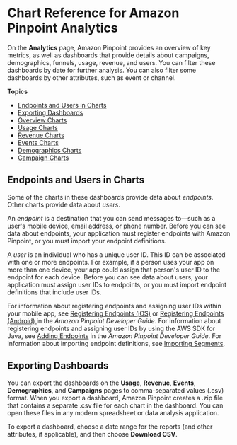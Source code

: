 # Chart Reference for Amazon Pinpoint Analytics<a name="analytics-charts"></a>

On the **Analytics** page, Amazon Pinpoint provides an overview of key metrics, as well as dashboards that provide details about campaigns, demographics, funnels, usage, revenue, and users\. You can filter these dashboards by date for further analysis\. You can also filter some dashboards by other attributes, such as event or channel\.

**Topics**
+ [Endpoints and Users in Charts](#analytics-endpoints-users)
+ [Exporting Dashboards](#analytics-exporting)
+ [Overview Charts](analytics-overview.md)
+ [Usage Charts](analytics-usage.md)
+ [Revenue Charts](analytics-revenue.md)
+ [Events Charts](analytics-events.md)
+ [Demographics Charts](analytics-demographics.md)
+ [Campaign Charts](analytics-campaigns.md)

## Endpoints and Users in Charts<a name="analytics-endpoints-users"></a>

Some of the charts in these dashboards provide data about *endpoints*\. Other charts provide data about *users*\.

An *endpoint* is a destination that you can send messages to—such as a user's mobile device, email address, or phone number\. Before you can see data about endpoints, your application must register endpoints with Amazon Pinpoint, or you must import your endpoint definitions\.

A *user* is an individual who has a unique user ID\. This ID can be associated with one or more endpoints\. For example, if a person uses your app on more than one device, your app could assign that person's user ID to the endpoint for each device\. Before you can see data about users, your application must assign user IDs to endpoints, or you must import endpoint definitions that include user IDs\.

For information about registering endpoints and assigning user IDs within your mobile app, see [Registering Endpoints \(iOS\)](https://docs.aws.amazon.com/pinpoint/latest/developerguide/mobile-sdk-ios-register.html) or [Registering Endpoints \(Android\) ](https://docs.aws.amazon.com/pinpoint/latest/developerguide/mobile-sdk-android-register.html)in the *Amazon Pinpoint Developer Guide*\. For information about registering endpoints and assigning user IDs by using the AWS SDK for Java, see [Adding Endpoints](https://docs.aws.amazon.com/pinpoint/latest/developerguide/endpoints.html) in the *Amazon Pinpoint Developer Guide*\. For information about importing endpoint definitions, see [Importing Segments](segments-importing.md)\.

## Exporting Dashboards<a name="analytics-exporting"></a>

You can export the dashboards on the **Usage**, **Revenue**, **Events**, **Demographics**, and **Campaigns** pages to comma\-separated values \(\.csv\) format\. When you export a dashboard, Amazon Pinpoint creates a \.zip file that contains a separate \.csv file for each chart in the dashboard\. You can open these files in any modern spreadsheet or data analysis application\. 

To export a dashboard, choose a date range for the reports \(and other attributes, if applicable\), and then choose **Download CSV**\. 
